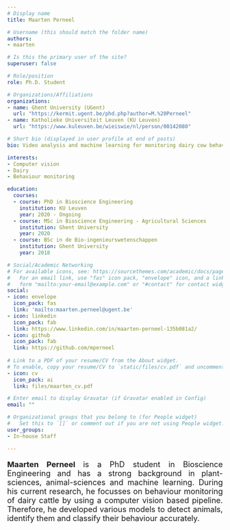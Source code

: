 ```yaml
---
# Display name
title: Maarten Perneel

# Username (this should match the folder name)
authors:
- maarten

# Is this the primary user of the site?
superuser: false

# Role/position
role: Ph.D. Student

# Organizations/Affiliations
organizations:
- name: Ghent University (UGent)
  url: "https://kermit.ugent.be/phd.php?author=M.%20Perneel"
- name: Katholieke Universiteit Leuven (KU Leuven)
  url: "https://www.kuleuven.be/wieiswie/nl/person/00142080"

# Short bio (displayed in user profile at end of posts)
bio: Video analysis and machine learning for monitoring dairy cow behaviour

interests:
- Computer vision
- Dairy
- Behaviour monitoring

education:
  courses:
  - course: PhD in Bioscience Engineering
    institution: KU Leuven
    year: 2020 - Ongoing
  - course: MSc in Bioscience Engineering - Agricultural Sciences
    institution: Ghent University
    year: 2020
  - course: BSc in de Bio-ingenieurswetenschappen
    institution: Ghent University
    year: 2018

# Social/Academic Networking
# For available icons, see: https://sourcethemes.com/academic/docs/page-builder/#icons
#   For an email link, use "fas" icon pack, "envelope" icon, and a link in the
#   form "mailto:your-email@example.com" or "#contact" for contact widget.
social:
- icon: envelope
  icon_pack: fas
  link: 'mailto:maarten.perneel@ugent.be'
- icon: linkedin
  icon_pack: fab
  link: https://www.linkedin.com/in/maarten-perneel-135b081a2/
- icon: github
  icon_pack: fab
  link: https://github.com/mperneel
  
# Link to a PDF of your resume/CV from the About widget.
# To enable, copy your resume/CV to `static/files/cv.pdf` and uncomment the lines below.
- icon: cv
  icon_pack: ai
  link: files/maarten_cv.pdf

# Enter email to display Gravatar (if Gravatar enabled in Config)
email: ""

# Organizational groups that you belong to (for People widget)
#   Set this to `[]` or comment out if you are not using People widget.
user_groups:
- In-house Staff

---
```


<p align="justify" style="font-size:18px;"><b> Maarten Perneel </b> is a PhD student in Bioscience Engineering and has a strong background in plant-sciences, animal-sciences and machine learning. During his current research, he focusses on behaviour monitoring of dairy cattle by using a computer vision based pipeline. Therefore, he developed various models to detect animals, identify them and classify their behaviour accurately. </p> 